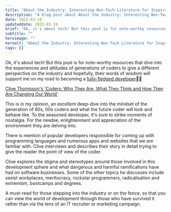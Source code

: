 ```yaml
---
title: "About the Industry: Interesting Non-Tech Literature for Inspiration and Enlightenment 🧘🏼"
description: "A blog post about About the Industry: Interesting Non-Tech Literature for Inspiration and Enlightenment 🧘🏼"
date: 2022-03-19
updateddate: 2022-03-19
brief: "Ok, it's about tech! But this post is for note-worthy resources that dive into the experiences and attitudes of generations of coders to give a different perspective on the industry and hopefully, their words of wisdom will support me on my road to b..."
subtitle: ""
heroimage: ""
heroalt: "About the Industry: Interesting Non-Tech Literature for Inspiration and Enlightenment 🧘🏼"
tags: []
---
```


Ok, it's about tech! But this post is for note-worthy resources that dive into the experiences and attitudes of generations of coders to give a different perspective on the industry and hopefully, their words of wisdom will support me on my road to becoming a [fully-fledged developer](https://the-dog-can-blog.hashnode.dev/becoming-a-full-fledged-developer-a-long-and-winding-road)💪🏽

[Clive Thompson's 'Coders: Who They Are, What They Think and How They Are Changing Our World'](https://www.waterstones.com/book/coders/clive-thompson/9781529019001)

This is in my opinion, an excellent deep-dive into the mindset of the generation of 90s, 00s coders and what the future coder will look and behave like. To the seasoned developer, it's sure to strike moments of nostalgia. For the newbie, enlightenment and appreciation of the environment they are delving into.

There is mention of popular developers responsible for coming up with programming languages and numerous apps and websites that we are familiar with. Clive interviews and describes their story in detail trying to give the reader the point of view of the coder.

Clive explores the stigma and stereotypes around those involved in this development sphere and what dangerous and harmful ramifications have had on software businesses. Some of the other topics he discusses include sexist workplaces, meritocracy, rockstar programmers, radicalisation and extremism, bootcamps and degrees.

A must-read for those stepping into the industry or on the fence, so that you can view the world of development through those who have survived it rather than via the lens of an IT recruiter or marketing campaign.